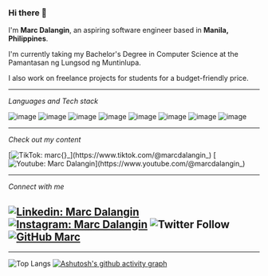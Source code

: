 ### Hi there 👋

I'm **Marc Dalangin**, an aspiring software engineer based in **Manila, Philippines**. 

I'm currently taking my Bachelor's Degree in Computer Science at the Pamantasan ng Lungsod ng Muntinlupa.

I also work on freelance projects for students for a budget-friendly price. 

---
*Languages and Tech stack*


![image](https://img.shields.io/badge/HTML5-E34F26?style=for-the-badge&logo=html5&logoColor=white)
![image](https://img.shields.io/badge/CSS3-1572B6?style=for-the-badge&logo=css3&logoColor=white)
![image](https://img.shields.io/badge/JavaScript-323330?style=for-the-badge&logo=javascript&logoColor=F7DF1E)
![image](https://img.shields.io/badge/C%2B%2B-00599C?style=for-the-badge&logo=c%2B%2B&logoColor=white)
![image](https://img.shields.io/badge/PHP-777BB4?style=for-the-badge&logo=php&logoColor=white)
![image](https://img.shields.io/badge/Python-FFD43B?style=for-the-badge&logo=python&logoColor=blue)
![image](https://img.shields.io/badge/Laravel-FF2D20?style=for-the-badge&logo=laravel&logoColor=white)
![image](https://img.shields.io/badge/Node.js-339933?style=for-the-badge&logo=nodedotjs&logoColor=white)

---
*Check out my content*

[![TikTok: marc{}_](https://img.shields.io/badge/-TikTok-black?style=flat-square&logo=tiktok&logoColor=white&link=https://www.tiktok.com/@marcdalangin_)](https://www.tiktok.com/@marcdalangin_)
[![Youtube: Marc Dalangin](https://img.shields.io/badge/-Youtube-darkred?style=flat-square&logo=youtube&logoColor=white&link=https://www.youtube.com/@marcdalangin_)](https://www.youtube.com/@marcdalangin_)

---
*Connect with me*

[![Linkedin: Marc Dalangin](https://img.shields.io/badge/-Marc_Dalangin-blue?style=flat-square&logo=Linkedin&logoColor=white&link=https://www.linkedin.com/in/marcdalangin/)](https://www.linkedin.com/in/marcdalangin/)
[![Instagram: Marc Dalangin](https://img.shields.io/badge/-marcdalangin-red?style=flat-square&logo=instagram&logoColor=white&link=https://www.instagram.com/marcdalangin/)](https://www.instagram.com/marcdalangin/)
![Twitter Follow](https://img.shields.io/twitter/follow/marcdalangin?style=social)
[![GitHub Marc](https://img.shields.io/github/followers/marcdalangin?label=follow&style=social)](https://github.com/marcdalangin)
---

---

![Top Langs](https://github-readme-stats.vercel.app/api/top-langs/?username=marcdalangin&layout=compact&theme=github_dark)
[![Ashutosh's github activity graph](https://github-readme-activity-graph.vercel.app/graph?username=marcdalangin&theme=tokyo-night)](https://github.com/marcdalangin/github-readme-activity-graph)


